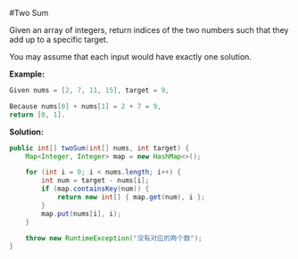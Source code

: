#Two Sum

Given an array of integers, return indices of the two numbers such that they add up to a specific target.

You may assume that each input would have exactly one solution.

**Example:**

```java
Given nums = [2, 7, 11, 15], target = 9,

Because nums[0] + nums[1] = 2 + 7 = 9,
return [0, 1].
```

**Solution:**

```java
public int[] twoSum(int[] nums, int target) {
	Map<Integer, Integer> map = new HashMap<>();

	for (int i = 0; i < nums.length; i++) {
		int num = target - nums[i];
		if (map.containsKey(num)) {
			return new int[] { map.get(num), i };
		}
		map.put(nums[i], i);
	}

	throw new RuntimeException("没有对应的两个数");
}
```
